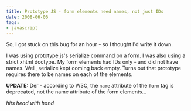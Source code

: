 ```yaml
---
title: Prototype JS - form elements need names, not just IDs
date: 2008-06-06
tags:
- javascript
---
```

So, I got stuck on this bug for an hour - so I thought I'd write it down.

<!--more-->

I was using prototype js's serialize command on a form.  I was also using a strict xhtml doctype.  My form elements had IDs only - and did not have names.  Well, serialize kept coming back empty.  Turns out that prototype requires there to be names on each of the elements.

**UPDATE:** Der - according to W3C, the `name` attribute of the `form` tag is deprecated, not the name attribute of the form elements...

*hits head with hand*
